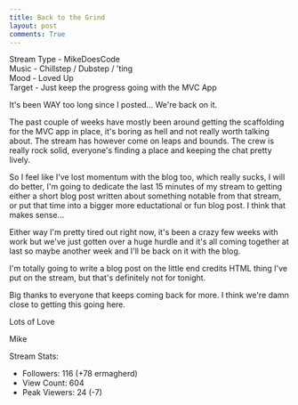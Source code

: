 ```yaml
---
title: Back to the Grind
layout: post
comments: True
---  
```


Stream Type - MikeDoesCode   
Music - Chillstep / Dubstep / 'ting   
Mood - Loved Up   
Target - Just keep the progress going with the MVC App

It's been WAY too long since I posted... We're back on it.

The past couple of weeks have mostly been around getting the scaffolding for the MVC app in place, it's boring as hell and not really worth talking about. The stream has however come on leaps and bounds. The crew is really rock solid, everyone's finding a place and keeping the chat pretty lively.

So I feel like I've lost momentum with the blog too, which really sucks, I will do better, I'm going to dedicate the last 15 minutes of my stream to getting either a short blog post written about something notable from that stream, or put that time into a bigger more eductational or fun blog post. I think that makes sense...

Either way I'm pretty tired out right now, it's been a crazy few weeks with work but we've just gotten over a huge hurdle and it's all coming together at last so maybe another week and I'll be back on it with the blog.

I'm totally going to write a blog post on the little end credits HTML thing I've put on the stream, but that's definitely not for tonight.

Big thanks to everyone that keeps coming back for more. I think we're damn close to getting this going here.

Lots of Love

Mike

Stream Stats:  
 - Followers: 116 (+78 ermagherd)   
 - View Count: 604    
 - Peak Viewers: 24 (-7) 